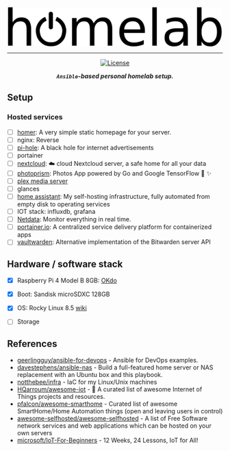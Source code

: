 <div align="center">
</br>
    <p><img width="500" align="center" src="assets/homelab-logo.svg"></p>

<hr>

[![License](https://img.shields.io/badge/license-MIT-blue?style=flat-square&labelColor=000000)](#license)

***`Ansible`-based personal homelab setup.***

</div>

## Setup

### Hosted services

- [ ] [homer](https://github.com/bastienwirtz/homer): A very simple static homepage for your server.
- [ ] nginx: Reverse
- [ ] [pi-hole](https://github.com/pi-hole/pi-hole): A black hole for internet advertisements
- [ ] portainer
- [ ] [nextcloud](https://github.com/nextcloud/server): :cloud: cloud Nextcloud server, a safe home for all your data
- [ ] [photoprism](https://github.com/photoprism/photoprism):  Photos App powered by Go and Google TensorFlow :rainbow: :sparkles:
- [ ] [plex media server](https://hub.docker.com/r/linuxserver/plex)
- [ ] glances
- [ ] [home assistant](https://github.com/khuedoan/homelab): My self-hosting infrastructure, fully automated from empty disk to operating services
- [ ] IOT stack: influxdb, grafana
- [ ] [Netdata](https://www.netdata.cloud/): Monitor everything in real time.
- [ ] [portainer.io](https://www.portainer.io/): A centralized service delivery platform for containerized apps
- [ ] [vaultwarden](https://github.com/dani-garcia/vaultwarden): Alternative implementation of the Bitwarden server API

## Hardware / software stack

- [x] Raspberry Pi 4 Model B 8GB: [OKdo](https://www.okdo.com/p/okdo-raspberry-pi-4-8gb-model-b-starter-kit/)
- [x] Boot: Sandisk microSDXC 128GB
- [x] OS: Rocky Linux 8.5 [wiki](https://wiki.rockylinux.org/en/special-interest-groups/alt-arch/raspberry-pi)
- [ ] Storage


## References

- [geerlingguy/ansible-for-devops](https://github.com/geerlingguy/ansible-for-devops) - Ansible for DevOps examples.
- [davestephens/ansible-nas](https://github.com/davestephens/ansible-nas) - Build a full-featured home server or NAS replacement with an Ubuntu box and this playbook.
- [notthebee/infra](https://github.com/notthebee/infra) - IaC for my Linux/Unix machines
- [HQarroum/awesome-iot](https://github.com/HQarroum/awesome-iot) - :robot: A curated list of awesome Internet of Things projects and resources.
- [pfalcon/awesome-smarthome](https://github.com/pfalcon/awesome-smarthome) -  Curated list of awesome SmartHome/Home Automation things (open and leaving users in control)
- [awesome-selfhosted/awesome-selfhosted](https://github.com/awesome-selfhosted/awesome-selfhosted) - A list of Free Software network services and web applications which can be hosted on your own servers
- [microsoft/IoT-For-Beginners](https://github.com/microsoft/IoT-For-Beginners) - 12 Weeks, 24 Lessons, IoT for All!
